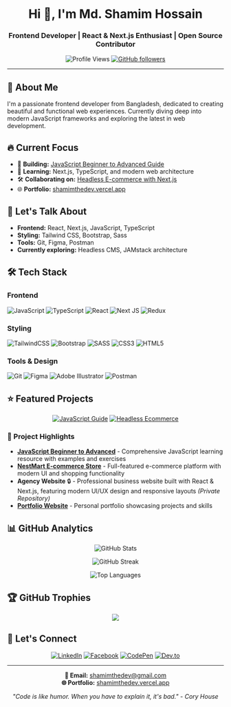 <h1 align="center">Hi 👋, I'm Md. Shamim Hossain</h1>
<h3 align="center">Frontend Developer | React & Next.js Enthusiast | Open Source Contributor</h3>

<div align="center">
  
![Profile Views](https://komarev.com/ghpvc/?username=shamimthedev&label=Profile%20views&color=0e75b6&style=flat)
[![GitHub followers](https://img.shields.io/github/followers/shamimthedev?label=Follow&style=social)](https://github.com/shamimthedev)

</div>

---

## 🚀 About Me

I'm a passionate frontend developer from Bangladesh, dedicated to creating beautiful and functional web experiences. Currently diving deep into modern JavaScript frameworks and exploring the latest in web development.

## 🔥 Current Focus

- 🔭 **Building:** [JavaScript Beginner to Advanced Guide](https://github.com/shamimthedev/javascript-beginner-to-advanced)
- 🌱 **Learning:** Next.js, TypeScript, and modern web architecture
- 🛠️ **Collaborating on:** [Headless E-commerce with Next.js](https://github.com/shamimthedev/nextjs-headless-ecom)
- 🌐 **Portfolio:** [shamimthedev.vercel.app](https://shamimthedev.vercel.app)

## 💬 Let's Talk About
- **Frontend:** React, Next.js, JavaScript, TypeScript
- **Styling:** Tailwind CSS, Bootstrap, Sass
- **Tools:** Git, Figma, Postman
- **Currently exploring:** Headless CMS, JAMstack architecture

## 🛠️ Tech Stack

### Frontend
![JavaScript](https://img.shields.io/badge/javascript-%23323330.svg?style=for-the-badge&logo=javascript&logoColor=%23F7DF1E)
![TypeScript](https://img.shields.io/badge/typescript-%23007ACC.svg?style=for-the-badge&logo=typescript&logoColor=white)
![React](https://img.shields.io/badge/react-%2320232a.svg?style=for-the-badge&logo=react&logoColor=%2361DAFB)
![Next JS](https://img.shields.io/badge/Next-black?style=for-the-badge&logo=next.js&logoColor=white)
![Redux](https://img.shields.io/badge/redux-%23593d88.svg?style=for-the-badge&logo=redux&logoColor=white)

### Styling
![TailwindCSS](https://img.shields.io/badge/tailwindcss-%2338B2AC.svg?style=for-the-badge&logo=tailwind-css&logoColor=white)
![Bootstrap](https://img.shields.io/badge/bootstrap-%23563D7C.svg?style=for-the-badge&logo=bootstrap&logoColor=white)
![SASS](https://img.shields.io/badge/SASS-hotpink.svg?style=for-the-badge&logo=SASS&logoColor=white)
![CSS3](https://img.shields.io/badge/css3-%231572B6.svg?style=for-the-badge&logo=css3&logoColor=white)
![HTML5](https://img.shields.io/badge/html5-%23E34F26.svg?style=for-the-badge&logo=html5&logoColor=white)

### Tools & Design
![Git](https://img.shields.io/badge/git-%23F05033.svg?style=for-the-badge&logo=git&logoColor=white)
![Figma](https://img.shields.io/badge/figma-%23F24E1E.svg?style=for-the-badge&logo=figma&logoColor=white)
![Adobe Illustrator](https://img.shields.io/badge/adobe%20illustrator-%23FF9A00.svg?style=for-the-badge&logo=adobe%20illustrator&logoColor=white)
![Postman](https://img.shields.io/badge/Postman-FF6C37?style=for-the-badge&logo=postman&logoColor=white)

## ⭐ Featured Projects

<div align="center">

[![JavaScript Guide](https://github-readme-stats.vercel.app/api/pin/?username=shamimthedev&repo=javascript-beginner-to-advanced&theme=dracula)](https://github.com/shamimthedev/javascript-beginner-to-advanced)
[![Headless Ecommerce](https://github-readme-stats.vercel.app/api/pin/?username=shamimthedev&repo=nextjs-headless-ecom&theme=dracula)](https://github.com/shamimthedev/nextjs-headless-ecom)

</div>

### 🚀 Project Highlights

- **[JavaScript Beginner to Advanced](https://github.com/shamimthedev/javascript-beginner-to-advanced)** - Comprehensive JavaScript learning resource with examples and exercises
- **[NestMart E-commerce Store](https://github.com/shamimthedev/nest-mart-ecommerce-store)** - Full-featured e-commerce platform with modern UI and shopping functionality
- **Agency Website** 🔒 - Professional business website built with React & Next.js, featuring modern UI/UX design and responsive layouts *(Private Repository)*
- **[Portfolio Website](https://shamimthedev.vercel.app)** - Personal portfolio showcasing projects and skills

## 📊 GitHub Analytics

<div align="center">
  
![GitHub Stats](https://github-readme-stats.vercel.app/api?username=shamimthedev&theme=dracula&hide_border=false&include_all_commits=true&count_private=false)

![GitHub Streak](https://github-readme-streak-stats.herokuapp.com/?user=shamimthedev&theme=dracula&hide_border=false)

![Top Languages](https://github-readme-stats.vercel.app/api/top-langs/?username=shamimthedev&theme=dracula&hide_border=false&include_all_commits=true&count_private=false&layout=compact)

</div>

## 🏆 GitHub Trophies
<div align="center">
  
![](https://github-profile-trophy.vercel.app/?username=shamimthedev&theme=dracula&no-frame=false&no-bg=false&margin-w=4)

</div>

## 🤝 Let's Connect

<div align="center">

[![LinkedIn](https://img.shields.io/badge/LinkedIn-%230077B5.svg?logo=linkedin&logoColor=white)](https://linkedin.com/in/shamimthedev)
[![Facebook](https://img.shields.io/badge/Facebook-%231877F2.svg?logo=Facebook&logoColor=white)](https://fb.com/shamimthedev)
[![CodePen](https://img.shields.io/badge/CodePen-white?style=for-the-badge&logo=codepen&logoColor=black)](https://codepen.io/shamimthedev)
[![Dev.to](https://img.shields.io/badge/Dev.to-0A0A0A?style=for-the-badge&logo=dev.to&logoColor=white)](https://dev.to/shamimthedev)

</div>

---

<div align="center">
  
**💌 Email:** shamimthedev@gmail.com  
**🌐 Portfolio:** [shamimthedev.vercel.app](https://shamimthedev.vercel.app)

*"Code is like humor. When you have to explain it, it's bad." - Cory House*

</div>
